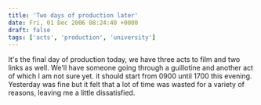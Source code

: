 ```yaml
---
title: 'Two days of production later'
date: Fri, 01 Dec 2006 08:24:40 +0000
draft: false
tags: ['acts', 'production', 'university']
---
```


It's the final day of production today, we have three acts to film and two links as well. We'll have someone going through a guillotine and another act of which I am not sure yet. it should start from 0900 until 1700 this evening. Yesterday was fine but it felt that a lot of time was wasted for a variety of reasons, leaving me a little dissatisfied.